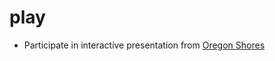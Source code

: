 # play

- Participate in interactive presentation from [Oregon Shores](http://www.oregonshores.org/)

